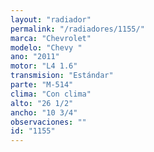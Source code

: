 ```yaml
---
layout: "radiador"
permalink: "/radiadores/1155/"
marca: "Chevrolet"
modelo: "Chevy "
ano: "2011"
motor: "L4 1.6"
transmision: "Estándar"
parte: "M-514"
clima: "Con clima"
alto: "26 1/2"
ancho: "10 3/4"
observaciones: ""
id: "1155"
---
```


